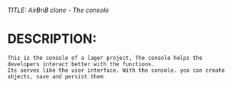 ###### TITLE: AirBnB clone - The console

# DESCRIPTION: 
```
This is the console of a lager project, The console helps the developers interact better with the functions.
Its serves like the user interface. With the console. you can create objects, save and persist them
```



